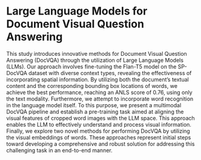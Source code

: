 # Large Language Models for Document Visual Question Answering

This study introduces innovative methods for Document Visual Question Answering (DocVQA) through the utilization of Large Language Models (LLMs). Our approach involves fine-tuning the Flan-T5 model on the SP-DocVQA dataset with diverse context types, revealing the effectiveness of incorporating spatial information. By utilizing both the document’s textual content and the corresponding bounding box locations of words, we achieve the best performance, reaching an ANLS score of 0.76, using only the text modality. Furthermore, we attempt to incorporate word recognition in the language model itself. To this purpose, we
present a multimodal DocVQA pipeline and establish a pre-training task aimed at aligning the visual features of cropped word images with the LLM space. This approach enables the LLM to effectively understand and process visual information. Finally, we explore two novel methods for performing DocVQA by utilizing the visual embeddings of words. These approaches represent initial steps toward developing a comprehensive and robust solution for addressing this challenging task in an end-to-end manner.

